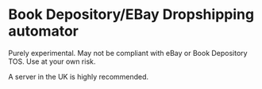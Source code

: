 Book Depository/EBay Dropshipping automator
===========================================

Purely experimental. May not be compliant with eBay or Book Depository TOS. Use at your own risk.

A server in the UK is highly recommended.
